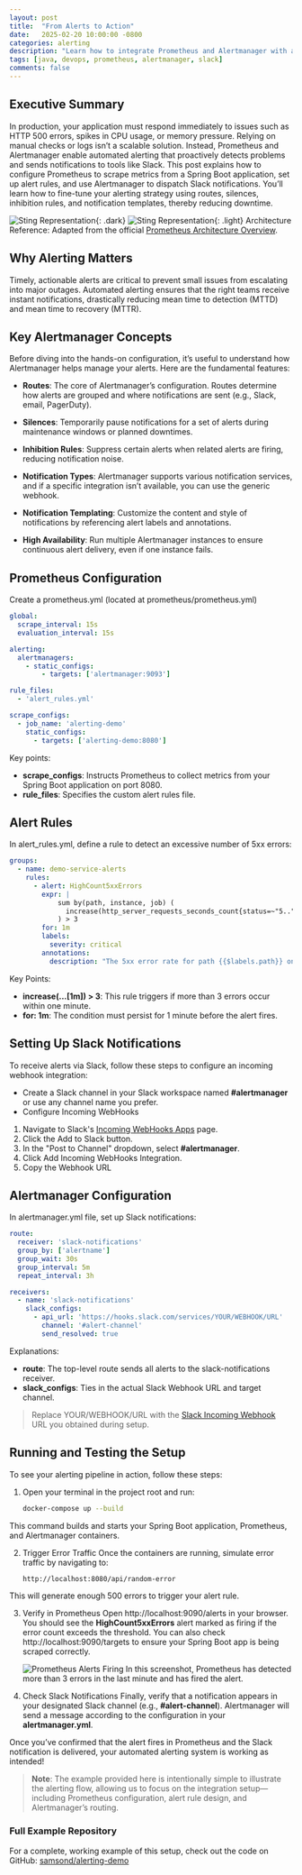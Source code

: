 ```yaml
---
layout: post
title:  "From Alerts to Action"
date:   2025-02-20 10:00:00 -0800
categories: alerting
description: "Learn how to integrate Prometheus and Alertmanager with a Spring Boot application to detect issues and send automated notifications via Slack."
tags: [java, devops, prometheus, alertmanager, slack]
comments: false
---
```

## Executive Summary

In production, your application must respond immediately to issues such as HTTP 500 errors, spikes in CPU usage, or memory pressure. Relying on manual checks or logs isn’t a scalable solution. Instead, Prometheus and Alertmanager enable automated alerting that proactively detects problems and sends notifications to tools like Slack. This post explains how to configure Prometheus to scrape metrics from a Spring Boot application, set up alert rules, and use Alertmanager to dispatch Slack notifications. You’ll learn how to fine-tune your alerting strategy using routes, silences, inhibition rules, and notification templates, thereby reducing downtime.


![Sting Representation](/assets/img/prometheus-arch.png){: .dark}
![Sting Representation](/assets/img/prometheus-arch-light.png){: .light}
Architecture Reference: Adapted from the official [Prometheus Architecture Overview](https://prometheus.io/docs/introduction/overview/#architecture).


## Why Alerting Matters

Timely, actionable alerts are critical to prevent small issues from escalating into major outages. Automated alerting ensures that the right teams receive instant notifications, drastically reducing mean time to detection (MTTD) and mean time to recovery (MTTR).

## Key Alertmanager Concepts

Before diving into the hands-on configuration, it’s useful to understand how Alertmanager helps manage your alerts. Here are the fundamental features:

- **Routes**:
The core of Alertmanager’s configuration. Routes determine how alerts are grouped and where notifications are sent (e.g., Slack, email, PagerDuty).

- **Silences**:
Temporarily pause notifications for a set of alerts during maintenance windows or planned downtimes.

- **Inhibition Rules**:
Suppress certain alerts when related alerts are firing, reducing notification noise.

- **Notification Types**:
Alertmanager supports various notification services, and if a specific integration isn’t available, you can use the generic webhook.

- **Notification Templating**:
Customize the content and style of notifications by referencing alert labels and annotations.

- **High Availability**:
Run multiple Alertmanager instances to ensure continuous alert delivery, even if one instance fails.


## Prometheus Configuration
Create a prometheus.yml (located at prometheus/prometheus.yml)

```yaml
global:
  scrape_interval: 15s
  evaluation_interval: 15s

alerting:
  alertmanagers:
    - static_configs:
        - targets: ['alertmanager:9093']

rule_files:
  - 'alert_rules.yml'

scrape_configs:
  - job_name: 'alerting-demo'
    static_configs:
      - targets: ['alerting-demo:8080']
```

Key points:

- **scrape_configs**: Instructs Prometheus to collect metrics from your Spring Boot application on port 8080.
- **rule_files**: Specifies the custom alert rules file.

## Alert Rules
In alert_rules.yml, define a rule to detect an excessive number of 5xx errors:

```yaml
groups:
  - name: demo-service-alerts
    rules:
      - alert: HighCount5xxErrors
        expr: |
            sum by(path, instance, job) (
              increase(http_server_requests_seconds_count{status=~"5..",job="alerting-demo"}[1m])
            ) > 3
        for: 1m
        labels:
          severity: critical
        annotations:
          description: "The 5xx error rate for path {{$labels.path}} on {{$labels.instance}} is {{$value}}%."
```

Key Points:
- **increase(...[1m]) > 3**: This rule triggers if more than 3 errors occur within one minute.
- **for: 1m**: The condition must persist for 1 minute before the alert fires.

## Setting Up Slack Notifications
To receive alerts via Slack, follow these steps to configure an incoming webhook integration:

- Create a Slack channel in your Slack workspace named **#alertmanager** or use any channel name you prefer.
- Configure Incoming WebHooks
 1. Navigate to Slack's [Incoming WebHooks Apps](https://slack.com/apps/A0F7XDUAZ-incoming-webhooks) page.
 2. Click the Add to Slack button.
 3. In the "Post to Channel" dropdown, select **#alertmanager**.
 4. Click Add Incoming WebHooks Integration.
 5. Copy the Webhook URL


## Alertmanager Configuration
In alertmanager.yml file, set up Slack notifications:
```yaml
route:
  receiver: 'slack-notifications'
  group_by: ['alertname']
  group_wait: 30s
  group_interval: 5m
  repeat_interval: 3h

receivers:
  - name: 'slack-notifications'
    slack_configs:
      - api_url: 'https://hooks.slack.com/services/YOUR/WEBHOOK/URL'
        channel: '#alert-channel'
        send_resolved: true
```

Explanations:

- **route**: The top-level route sends all alerts to the slack-notifications receiver.
- **slack_configs**: Ties in the actual Slack Webhook URL and target channel.
> Replace YOUR/WEBHOOK/URL with the [Slack Incoming Webhook](https://slack.com/apps/A0F7XDUAZ-incoming-webhooks) URL you obtained during setup.



## Running and Testing the Setup

To see your alerting pipeline in action, follow these steps:

1. Open your terminal in the project root and run:

    ```bash
    docker-compose up --build
    ```
This command builds and starts your Spring Boot application, Prometheus, and Alertmanager containers.

2. Trigger Error Traffic
Once the containers are running, simulate error traffic by navigating to:

    ```bash
    http://localhost:8080/api/random-error
    ```
This will generate enough 500 errors to trigger your alert rule.

3. Verify in Prometheus
Open http://localhost:9090/alerts in your browser. You should see the **HighCount5xxErrors** alert marked as firing if the error count exceeds the threshold. You can also check http://localhost:9090/targets to ensure your Spring Boot app is being scraped correctly.

    ![Prometheus Alerts Firing](/assets/img/prometheus-firing-alert.png)
    In this screenshot, Prometheus has detected more than 3 errors in the last minute and has fired the alert. 

4. Check Slack Notifications
Finally, verify that a notification appears in your designated Slack channel (e.g., **#alert-channel**). Alertmanager will send a message according to the configuration in your **alertmanager.yml**.

Once you’ve confirmed that the alert fires in Prometheus and the Slack notification is delivered, your automated alerting system is working as intended!

> **Note**: The example provided here is intentionally simple to illustrate the alerting flow, allowing us to focus on the integration setup—including Prometheus configuration, alert rule design, and Alertmanager’s routing.

### Full Example Repository

For a complete, working example of this setup, check out the code on GitHub: [samsond/alerting-demo](https://github.com/samsond/alerting-demo)





